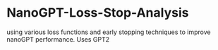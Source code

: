 # NanoGPT-Loss-Stop-Analysis
using various loss functions and early stopping techniques to improve nanoGPT performance. Uses GPT2
